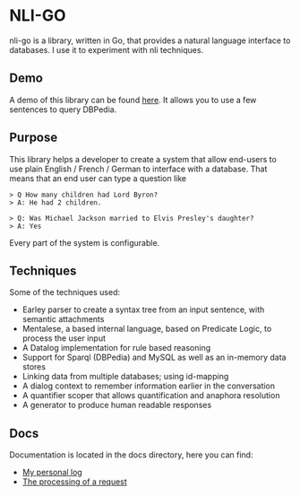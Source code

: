 # NLI-GO

nli-go is a library, written in Go, that provides a natural language interface to databases. I use it to experiment with nli techniques.

## Demo

A demo of this library can be found [here](http://patrickvanbergen.com/dbpedia/app/). It allows you to use a few sentences to query DBPedia. 

## Purpose

This library helps a developer to create a system that allow end-users to use plain English / French / German to interface with a database. That means that an end user can type a question like

    > Q How many children had Lord Byron? 
    > A: He had 2 children.
    
    > Q: Was Michael Jackson married to Elvis Presley's daughter?
    > A: Yes

Every part of the system is configurable.

## Techniques

Some of the techniques used:

* Earley parser to create a syntax tree from an input sentence, with semantic attachments
* Mentalese, a based internal language, based on Predicate Logic, to process the user input
* A Datalog implementation for rule based reasoning
* Support for Sparql (DBPedia) and MySQL as well as an in-memory data stores
* Linking data from multiple databases; using id-mapping
* A dialog context to remember information earlier in the conversation
* A quantifier scoper that allows quantification and anaphora resolution
* A generator to produce human readable responses

## Docs

Documentation is located in the docs directory, here you can find:

* [My personal log](doc/remarks.md)
* [The processing of a request](doc/manual/system-developer/processing.md)

